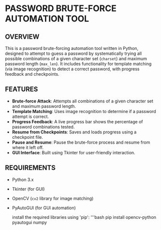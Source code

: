 # PASSWORD BRUTE-FORCE AUTOMATION TOOL

## OVERVIEW
This is a password brute-forcing automation tool written in Python, designed to attempt to guess a password by systematically trying all possible combinations of a given character set (`charset`) and maximum password length (`max_len`). It includes functionality for template matching (via image recognition) to detect a correct password, with progress feedback and checkpoints.

## FEATURES
- **Brute-force Attack**: Attempts all combinations of a given character set and maximum password length.
- **Template Matching**: Uses image recognition to determine if a password attempt is correct.
- **Progress Feedback**: A live progress bar shows the percentage of password combinations tested.
- **Resume from Checkpoints**: Saves and loads progress using a checkpoint file.
- **Pause and Resume**: Pause the brute-force process and resume from where it left off.
- **GUI Interface**: Built using Tkinter for user-friendly interaction.

## REQUIREMENTS
- Python 3.x
- Tkinter (for GUI)
- OpenCV (`cv2` library for image matching)
- PyAutoGUI (for GUI automation)

    install the required libraries using 'pip':
    '''bash
    pip install opencv-python pyautogui numpy
